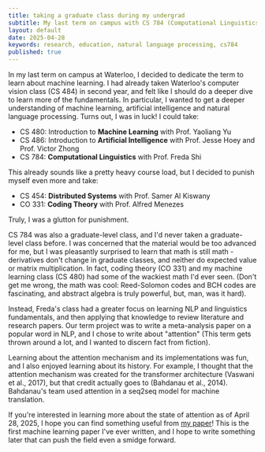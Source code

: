 ```yaml
---
title: taking a graduate class during my undergrad
subtitle: My last term on campus with CS 784 (Computational Linguistics)
layout: default
date: 2025-04-28
keywords: research, education, natural language processing, cs784
published: true
---
```


In my last term on campus at Waterloo, I decided to dedicate the term to learn about machine learning. I had already taken Waterloo's computer vision class (CS 484) in second year, and felt like I should do a deeper dive to learn more of the fundamentals. In particular, I wanted to get a deeper understanding of machine learning, artificial intelligence and natural language processing. Turns out, I was in luck! I could take:

- CS 480: Introduction to **Machine Learning** with Prof. Yaoliang Yu
- CS 486: Introduction to **Artificial Intelligence** with Prof. Jesse Hoey and Prof. Victor Zhong
- CS 784: **Computational Linguistics** with Prof. Freda Shi

This already sounds like a pretty heavy course load, but I decided to punish myself even more and take:

- CS 454: **Distributed Systems** with Prof. Samer Al Kiswany
- CO 331: **Coding Theory** with Prof. Alfred Menezes

Truly, I was a glutton for punishment.

CS 784 was also a graduate-level class, and I'd never taken a graduate-level class before. I was concerned that the material would be too advanced for me, but I was pleasantly surprised to learn that math is still math - derivatives don't change in graduate classes, and neither do expected value or matrix multiplication. In fact, coding theory (CO 331) and my machine learning class (CS 480) had some of the wackiest math I'd ever seen. (Don't get me wrong, the math was cool: Reed-Solomon codes and BCH codes are fascinating, and abstract algebra is truly powerful, but, man, was it hard).

Instead, Freda's class had a greater focus on learning NLP and linguistics fundamentals, and then applying that knowledge to review literature and research papers. Our term project was to write a meta-analysis paper on a popular word in NLP, and I chose to write about "attention" (This term gets thrown around a lot, and I wanted to discern fact from fiction).

Learning about the attention mechanism and its implementations was fun, and I also enjoyed learning about its history. For example, I thought that the attention mechanism was created for the transformer architecture (Vaswani et al., 2017), but that credit actually goes to (Bahdanau et al., 2014). Bahdanau's team used attention in a seq2seq model for machine translation.

If you're interested in learning more about the state of attention as of April 28, 2025, I hope you can find something useful from [my paper](https://dhrumilp15.github.io/assets/paying_attention_to_attention.pdf)! This is the first machine learning paper I've ever written, and I hope to write something later that can push the field even a smidge forward.